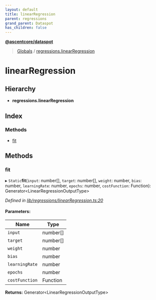 ```yaml
---
layout: default
title: linearRegression
parent: regressions
grand_parent: Dataspot
has_children: false
---
```


**[@ascentcore/dataspot](../README.md)**

> [Globals](../globals.md) / [regressions.linearRegression](regressions_linearregression)

# linearRegression

## Hierarchy

* **regressions.linearRegression**

## Index

### Methods

* [fit](regressions_linearregression#fit)

## Methods

### fit

▸ `Static`**fit**(`input`: number[], `target`: number[], `weight`: number, `bias`: number, `learningRate`: number, `epochs`: number, `costFunction`: Function): Generator\<LinearRegressionOutputType>

*Defined in [lib/regressions/linearRegression.ts:20](https://github.com/ascentcore/dataspot/blob/7114653/lib/regressions/linearRegression.ts#L20)*

#### Parameters:

Name | Type |
------ | ------ |
`input` | number[] |
`target` | number[] |
`weight` | number |
`bias` | number |
`learningRate` | number |
`epochs` | number |
`costFunction` | Function |

**Returns:** Generator\<LinearRegressionOutputType>
